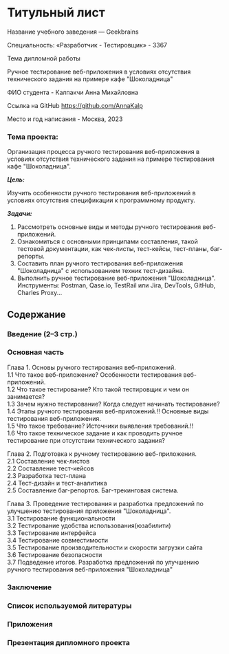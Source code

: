# Титульный лист


 Название учебного заведения — Geekbrains

 Специальность: «Разработчик - Тестировщик» - 3367

 Тема дипломной работы

 Ручное тестирование веб-приложения в условиях отсутствия технического задания на примере кафе "Шоколадница"

 ФИО студента - Калпакчи Анна Михайловна

 Ссылка на GitHub
 https://github.com/AnnaKalp

 Место и год написания - Москва, 2023
### Тема проекта: 
Организация процесса ручного тестирования веб-приложения в условиях отсутствия технического задания на примере тестирования кафе "Шоколадница".

***Цель:***

Изучить особенности ручного тестирования веб-приложений в условиях отсутствия спецификации к программному продукту.

***Задачи:***

1.	Рассмотреть основные виды и методы ручного тестирования веб-приложений.
2.	Ознакомиться с основными принципами составления, такой тестовой документации, как чек-листы, тест-кейсы, тест-планы, баг-репорты.
3.	Составить план ручного тестирования веб-приложения "Шоколадница" с использованием техник тест-дизайна.
4.	Выполнить ручное тестирование веб-приложения "Шоколадница".
Инструменты: Postman, Qase.io, TestRail или Jira, DevTools, GitHub, Charles Proxy...
## Содержание
### Введение (2–3 стр.)
### Основная часть

Глава 1. Основы ручного тестирования веб-приложений.   
1.1 Что такое веб-приложение? Особенности тестирования веб-приложений.   
1.2 Что такое тестирование? Кто такой тестировщик и чем он занимается?   
1.3 Зачем нужно тестирование? Когда следует начинать тестирование?   
1.4 Этапы ручного тестирования веб-приложений.!! Основные виды тестирования веб-приложения.   
1.5 Что такое требование? Источники выявления требований.!!   
1.6 Что такое техническое задание и как проводить ручное тестирование при отсутствии технического задания?    

Глава 2. Подготовка к ручному тестированию веб-приложения.  
2.1 Составление чек-листов  
2.2 Составление тест-кейсов  
2.3 Разработка тест-плана  
2.4 Тест-дизайн и тест-аналитика  
2.5 Составление баг-репортов. Баг-трекинговая система.  

Глава 3. Проведение тестирования и разработка предложений по улучшению тестирования приложения "Шоколадница".  
3.1 Тестирование функциональности  
3.2 Тестирование удобства использования(юзабилити)  
3.3 Тестирование интерфейса  
3.4 Тестирование совместимости  
3.5 Тестирование производительности и скорости загрузки сайта   
3.6 Тестирование безопасности    
3.7 Подведение итогов. Разработка предложений по улучшению ручного тестирования веб-приложения "Шоколадница"    
### Заключение   
### Список используемой литературы  
### Приложения
### Презентация дипломного проекта


